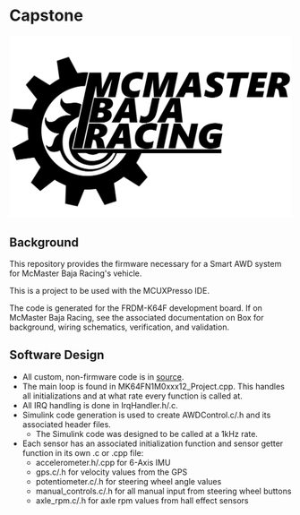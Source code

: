# Capstone 
![McMaster Baja Racing Logo](/images/Logo.png)

## Background
This repository provides the firmware necessary for a Smart AWD system for McMaster Baja Racing's vehicle. 

This is a project to be used with the MCUXPresso IDE. 

The code is generated for the FRDM-K64F development board. If on McMaster Baja Racing, see the associated documentation on Box for background, wiring schematics, verification, and validation. 

## Software Design
- All custom, non-firmware code is in [source](/source/). 
- The main loop is found in MK64FN1M0xxx12_Project.cpp. This handles all initializations and at what rate every function is called at. 
- All IRQ handling is done in IrqHandler.h/.c. 
- Simulink code generation is used to create AWDControl.c/.h and its associated header files. 
  - The Simulink code was designed to be called at a 1kHz rate. 
- Each sensor has an associated initialization function and sensor getter function in its own .c or .cpp file:
  - accelerometer.h/.cpp for 6-Axis IMU
  - gps.c/.h for velocity values from the GPS
  - potentiometer.c/.h for steering wheel angle values
  - manual_controls.c/.h for all manual input from steering wheel buttons
  - axle_rpm.c/.h for axle rpm values from hall effect sensors



